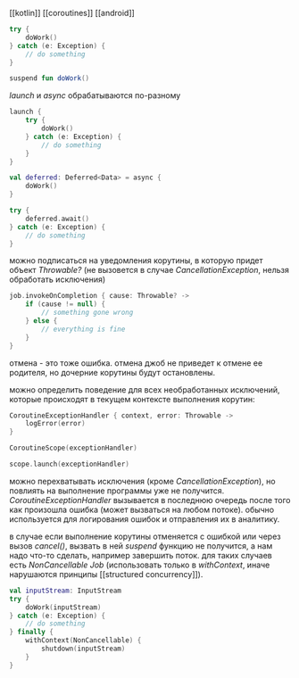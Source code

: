 [[kotlin]] [[coroutines]] [[android]]

```kotlin
try {
	doWork()
} catch (e: Exception) {
	// do something
}

suspend fun doWork()
```

*launch* и *async* обрабатываются по-разному

```kotlin
launch {
	try {
		doWork()
	} catch (e: Exception) {
		// do something
	}
}
```

```kotlin
val deferred: Deferred<Data> = async {
	doWork()
}

try {
	deferred.await()
} catch (e: Exception) {
	// do something
}
```

можно подписаться на уведомления корутины, в которую придет объект *Throwable?* (не вызовется в случае *CancellationException*, нельзя обработать исключения)

```kotlin
job.invokeOnCompletion { cause: Throwable? ->
	if (cause != null) {
		// something gone wrong
	} else {
		// everything is fine
	}
}
```

отмена - это тоже ошибка. отмена джоб не приведет к отмене ее родителя, но дочерние корутины будут остановлены.

можно определить поведение для всех необработанных исключений, которые происходят в текущем контексте выполнения корутин:

```kotlin
CoroutineExceptionHandler { context, error: Throwable ->
	logError(error)
}

CoroutineScope(exceptionHandler)

scope.launch(exceptionHandler)
```

можно перехватывать исключения (кроме *CancellationException*), но повлиять на выполнение программы уже не получится. *CoroutineExceptionHandler* вызывается в последнюю очередь после того как произошла ошибка (может вызваться на любом потоке). обычно используется для логирования ошибок и отправления их в аналитику.

в случае если выполнение корутины отменяется с ошибкой или через вызов *cancel()*, вызвать в ней *suspend* функцию не получится, а нам надо что-то сделать, например завершить поток. для таких случаев есть *NonCancellable Job* (использовать только в *withContext*, иначе нарушаются принципы [[structured concurrency]]).

```kotlin
val inputStream: InputStream
try {
	doWork(inputStream)
} catch (e: Exception) {
	// do something
} finally {
	withContext(NonCancellable) {
		shutdown(inputStream)
	}
}
```